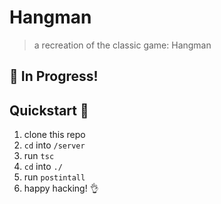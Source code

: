 # Hangman

> a recreation of the classic game: Hangman

## :large_blue_diamond: In Progress!

## Quickstart :rocket:

 1. clone this repo
 2. `cd` into `/server`
 3. run `tsc`
 4. `cd` into `./`
 5. run `postintall`
 6. happy hacking! :ok_hand:
